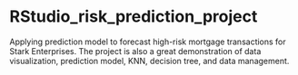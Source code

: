 # RStudio_risk_prediction_project
Applying prediction model to forecast high-risk mortgage transactions for Stark Enterprises.  The project is also a great demonstration of data visualization, prediction model, KNN, decision tree, and data management. 
